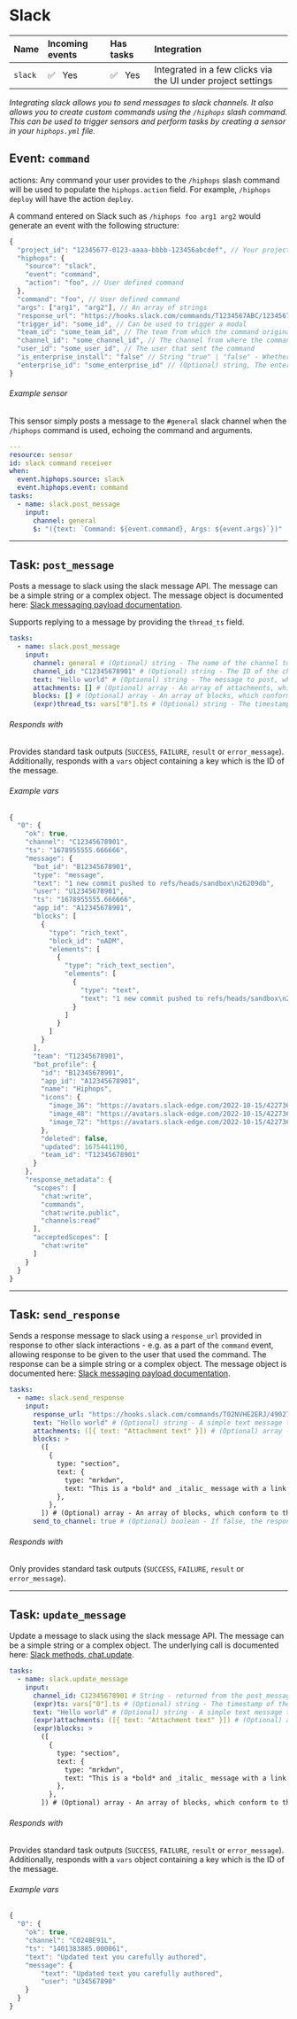 # Slack

|Name|Incoming events|Has tasks|Integration|
|:-------|:-------|:-------|:-------|
|`slack`|:white_check_mark:&nbsp;&nbsp;&nbsp;Yes|:white_check_mark:&nbsp;&nbsp;&nbsp;Yes|Integrated in a few clicks via the UI under project settings|

_Integrating slack allows you to send messages to slack channels. It also allows you to create custom commands using the `/hiphops` slash command. This can be used to trigger sensors and perform tasks by creating a sensor in your `hiphops.yml` file._

## Event: `command`

actions: Any command your user provides to the `/hiphops` slash command will be used to populate the `hiphops.action` field.
For example, `/hiphops deploy` will have the action `deploy`.

A command entered on Slack such as `/hiphops foo arg1 arg2` would generate an event with the following structure:

```js
{
  "project_id": "12345677-0123-aaaa-bbbb-123456abcdef", // Your project's UUID
  "hiphops": {
    "source": "slack",
    "event": "command",
    "action": "foo", // User defined command
  },
  "command": "foo", // User defined command
  "args": ["arg1", "arg2"], // An array of strings
  "response_url": "https://hooks.slack.com/commands/T1234567ABC/12345678912345/T123abcDEF1234567", // A time limited URL to respond to message directly
  "trigger_id": "some_id", // Can be used to trigger a modal
  "team_id": "some_team_id", // The team from which the command originated
  "channel_id": "some_channel_id", // The channel from where the command originated
  "user_id": "some_user_id", // The user that sent the command
  "is_enterprise_install": "false" // String "true" | "false" - Whether the slack instance is an enteprise install
  "enterprise_id": "some_enterprise_id" // (Optional) string, The enterprise ID if set
}
```

###### Example sensor

This sensor simply posts a message to the `#general` slack channel when the `/hiphops` command is used, echoing the command and arguments.

```yaml
---
resource: sensor
id: slack command receiver
when:
  event.hiphops.source: slack
  event.hiphops.event: command
tasks:
  - name: slack.post_message
    input:
      channel: general
      $: "({text: `Command: ${event.command}, Args: ${event.args}`})"
```

---

## Task: `post_message`

Posts a message to slack using the slack message API. The message can be a simple string or a complex object. The message object is documented here: [Slack messaging payload documentation](https://api.slack.com/reference/messaging/payload).

Supports replying to a message by providing the `thread_ts` field.

```yaml
tasks:
  - name: slack.post_message
    input:
      channel: general # (Optional) string - The name of the channel to post to. One of channel and channel_id must be provided
      channel_id: "C12345678901" # (Optional) string - The ID of the channel to post to. One of channel and channel_id must be provided
      text: "Hello world" # (Optional) string - The message to post, which conforms to the slack payload format. One of text, attachments and blocks must be provided
      attachments: [] # (Optional) array - An array of attachments, which conform to the slack payload format. One of text, attachments and blocks must be provided
      blocks: [] # (Optional) array - An array of blocks, which conform to the slack payload format. One of text, attachments and blocks must be provided
      (expr)thread_ts: vars["0"].ts # (Optional) string - The timestamp of the message to reply to. This would come from the previous post_message task
```

###### Responds with

Provides standard task outputs (`SUCCESS`, `FAILURE`, `result` or `error_message`).
Additionally, responds with a `vars` object containing a key which is the ID of the message.

###### Example vars

```js
{
  "0": {
    "ok": true,
    "channel": "C12345678901",
    "ts": "1678955555.666666",
    "message": {
      "bot_id": "B12345678901",
      "type": "message",
      "text": "1 new commit pushed to refs/heads/sandbox\n26209db",
      "user": "U12345678901",
      "ts": "1678955555.666666",
      "app_id": "A12345678901",
      "blocks": [
        {
          "type": "rich_text",
          "block_id": "oADM",
          "elements": [
            {
              "type": "rich_text_section",
              "elements": [
                {
                  "type": "text",
                  "text": "1 new commit pushed to refs/heads/sandbox\n26209db"
                }
              ]
            }
          ]
        }
      ],
      "team": "T12345678901",
      "bot_profile": {
        "id": "B12345678901",
        "app_id": "A12345678901",
        "name": "Hiphops",
        "icons": {
          "image_36": "https://avatars.slack-edge.com/2022-10-15/4227360167490_aa45faf3342d6ce1adf0_36.png",
          "image_48": "https://avatars.slack-edge.com/2022-10-15/4227360167490_aa45faf3342d6ce1adf0_48.png",
          "image_72": "https://avatars.slack-edge.com/2022-10-15/4227360167490_aa45faf3342d6ce1adf0_72.png"
        },
        "deleted": false,
        "updated": 1675441190,
        "team_id": "T12345678901"
      }
    },
    "response_metadata": {
      "scopes": [
        "chat:write",
        "commands",
        "chat:write.public",
        "channels:read"
      ],
      "acceptedScopes": [
        "chat:write"
      ]
    }
  }
}
```


---

## Task: `send_response`

Sends a response message to slack using a `response_url` provided in response to other slack interactions - e.g. as a part of the `command` event, allowing response to be given to the user that used the command. The response can be a simple string or a complex object. The message object is documented here: [Slack messaging payload documentation](https://api.slack.com/reference/messaging/payload).

```yaml
tasks:
  - name: slack.send_response
    input:
      response_url: "https://hooks.slack.com/commands/T02NVHE2ERJ/4902701257719/UNR6kqwSF5fCTH70RxWUe9M9" # String - The slack response URL to post to (will be valid for use 5 times, for 30 minutes from the time you receive it)
      text: "Hello world" # (Optional) string - A simple text message to respond with. One of text, attachments, blocks or response_payload must be provided
      attachments: ([{ text: "Attachment text" }]) # (Optional) array - An array of attachments, which conform to the slack payload format. One of text, attachments, blocks or response_payload
      blocks: >
        ([
          {
            type: "section",
            text: {
              type: "mrkdwn",
              text: "This is a *bold* and _italic_ message with a link: <https://example.com|Example>",
            },
          },
        ]) # (Optional) array - An array of blocks, which conform to the slack payload format. One of text, attachments, blocks or response_payload must be provided
      send_to_channel: true # (Optional) boolean - If false, the response will be sent as an ephemeral response, only visible to the user being responded to. If true, it will be sent to the channel the original message is in. Defaults: false
```

###### Responds with

Only provides standard task outputs (`SUCCESS`, `FAILURE`, `result` or `error_message`).


---

## Task: `update_message`

Update a message to slack using the slack message API. The message can be a simple string or a complex object. The underlying call is documented here: [Slack methods, chat.update](https://api.slack.com/methods/chat.update).

```yaml
tasks:
  - name: slack.update_message
    input:
      channel_id: C12345678901 # String - returned from the post_message task and accessed at `vars["0"].channel` where the `"0"` is the ID of the post_message task
      (expr)ts: vars["0"].ts # (Optional) string - The timestamp of the message to update. This would come from the previous post_message or update_message task
      text: "Hello world" # (Optional) string - A simple text message to respond with. One of text, attachments, or blocks must be provided
      (expr)attachments: ([{ text: "Attachment text" }]) # (Optional) array - An array of attachments, which conform to the slack payload format. One of text, attachments of blocks must be provided
      (expr)blocks: >
        ([
          {
            type: "section",
            text: {
              type: "mrkdwn",
              text: "This is a *bold* and _italic_ message with a link: <https://example.com|Example>",
            },
          },
        ]) # (Optional) array - An array of blocks, which conform to the slack payload format. One of text, attachments, blocks or response_payload must be provided
```

###### Responds with

Provides standard task outputs (`SUCCESS`, `FAILURE`, `result` or `error_message`).
Additionally, responds with a `vars` object containing a key which is the ID of the message.

###### Example vars

```js
{
  "0": {
    "ok": true,
    "channel": "C024BE91L",
    "ts": "1401383885.000061",
    "text": "Updated text you carefully authored",
    "message": {
        "text": "Updated text you carefully authored",
        "user": "U34567890"
    }
  }
}
```

